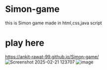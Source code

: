 # Simon-game
this is Simon game made in html,css,java script 

# play here
https://ankit-rawat-99.github.io/Simon-game/
![Screenshot 2025-02-21 123707](https://github.com/user-attachments/assets/776db45e-6668-422c-8621-658cbb579126)
![image](https://github.com/user-attachments/assets/9ad366cd-8f4e-4bd7-874a-3f20be26d794)
